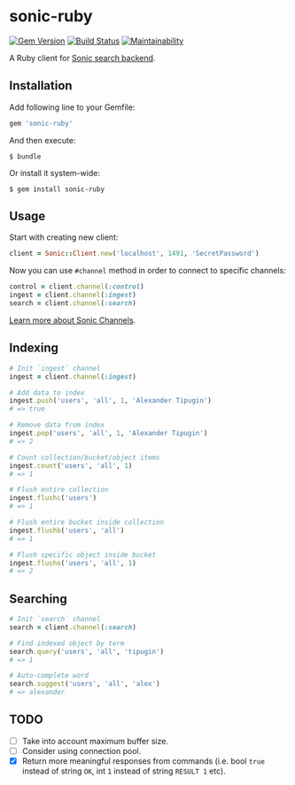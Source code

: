 # sonic-ruby

[![Gem Version](https://badge.fury.io/rb/sonic-ruby.svg)](https://badge.fury.io/rb/sonic-ruby)
[![Build Status](https://travis-ci.com/atipugin/sonic-ruby.svg?branch=master)](https://travis-ci.com/atipugin/sonic-ruby)
[![Maintainability](https://api.codeclimate.com/v1/badges/dcbb9919a64c96fb629c/maintainability)](https://codeclimate.com/github/atipugin/sonic-ruby/maintainability)

A Ruby client for [Sonic search backend](https://github.com/valeriansaliou/sonic).

## Installation

Add following line to your Gemfile:

```ruby
gem 'sonic-ruby'
```

And then execute:

```shell
$ bundle
```

Or install it system-wide:

```shell
$ gem install sonic-ruby
```

## Usage

Start with creating new client:

```ruby
client = Sonic::Client.new('localhost', 1491, 'SecretPassword')
```

Now you can use `#channel` method in order to connect to specific channels:

```ruby
control = client.channel(:control)
ingest = client.channel(:ingest)
search = client.channel(:search)
```

[Learn more about Sonic Channels](https://github.com/valeriansaliou/sonic/blob/master/PROTOCOL.md).

## Indexing

```ruby
# Init `ingest` channel
ingest = client.channel(:ingest)

# Add data to index
ingest.push('users', 'all', 1, 'Alexander Tipugin')
# => true

# Remove data from index
ingest.pop('users', 'all', 1, 'Alexander Tipugin')
# => 2

# Count collection/bucket/object items
ingest.count('users', 'all', 1)
# => 1

# Flush entire collection
ingest.flushc('users')
# => 1

# Flush entire bucket inside collection
ingest.flushb('users', 'all')
# => 1

# Flush specific object inside bucket
ingest.flusho('users', 'all', 1)
# => 2
```

## Searching

```ruby
# Init `search` channel
search = client.channel(:search)

# Find indexed object by term
search.query('users', 'all', 'tipugin')
# => 1

# Auto-complete word
search.suggest('users', 'all', 'alex')
# => alexander
```

## TODO

- [ ] Take into account maximum buffer size.
- [ ] Consider using connection pool.
- [x] Return more meaningful responses from commands (i.e. bool `true` instead of string `OK`, int `1` instead of string `RESULT 1` etc).
